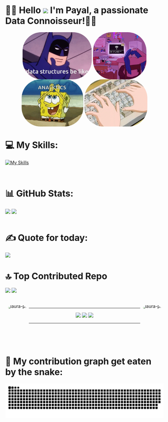 # 🐛👾 Hello <img src="https://raw.githubusercontent.com/MartinHeinz/MartinHeinz/master/wave.gif" width="30px"> I'm Payal, a passionate Data Connoisseur!👾🐛

<div align="center">

<img align="center" alt="zerotwo-pic" height="150" style="border-radius:60px;" src="https://github.com/Payal2000/Payal2000/blob/main/batman-thinking.gif">
<img align="center" alt="zerotwo-pic" height="150" style="border-radius:60px;" src="https://github.com/Payal2000/Payal2000/blob/main/aesthetic-anime.gif">
<img align="center" alt="zerotwo-pic" height="150" style="border-radius:60px;" src="https://github.com/Payal2000/Payal2000/blob/main/spongebob-analytics.gif">
<img align="center" alt="zerotwo-pic" height="150" style="border-radius:60px;" src="https://github.com/Payal2000/Payal2000/blob/main/anime-write.gif">
</div>

#


# 💻 My Skills:

[![My Skills](https://skillicons.dev/icons?i=eclipse,github,graphql,kubernetes,vue,mongodb,mysql,php,postgres,py,sqlite,visualstudio,vscode,postman,js&perline=5)](https://skillicons.dev)

<br>

# 📊 GitHub Stats:

<div>
    
  <img align="center" height="165em" src="https://github-readme-stats.vercel.app/api?username=Payal2000&theme=dracula&hide_border=false&include_all_commits=true&count_private=true)"/>
  <img align="center" height="165em" src="https://github-readme-streak-stats.herokuapp.com/?user=Payal2000&theme=dracula&hide_border=false"/>
   
</div>

<br>

# ✍️ Quote for today:

![](https://quotes-github-readme.vercel.app/api?type=horizontal&theme=dracula)


# 🔝 Top Contributed Repo
![](https://github-contributor-stats.vercel.app/api?username=Payal2000&limit=5&theme=dracula&combine_all_yearly_contributions=true)
![](https://github-readme-stats.vercel.app/api/top-langs/?username=Payal2000&theme=dracula&hide_border=false&include_all_commits=true&count_private=true&layout=compact)


 

<div style="display: inline_block" ><br>

  <img align="left" alt="laura-pic" height="150" style="border-radius:50px;" src="https://media.giphy.com/media/9vjgaOecdyJL38m03z/giphy.gif">

  
  <img align="right" alt="laura-pic" height="150" style="border-radius:50px;" src="https://media.giphy.com/media/9vjgaOecdyJL38m03z/giphy.gif">
</div>

 -----
  
<div align="center"> 
  <a href="https://www.linkedin.com/in/payal-sanjay-nagaonkar-76b733188/" target="_blank"><img src="https://img.shields.io/badge/-LinkedIn-%230077B5?style=for-the-badge&logo=linkedin&logoColor=white" target="_blank"></a> 
  <a href="https://www.instagram.com/payal_nagaonkar/" target="_blank"><img src="https://img.shields.io/badge/-Instagram-%23E4405F?style=for-the-badge&logo=instagram&logoColor=white" target="_blank"></a>
  <a href = "mailto:nagaonkar.p@northeastern.edu"><img src="https://img.shields.io/badge/Microsoft_Outlook-0078D4?style=for-the-badge&logo=microsoft-outlook&logoColor=white" target="_blank"></a>
  
  </div>


-----




<br> <br> <br>

 # 🐍 My contribution graph get eaten by the snake:
<picture>
  <source media="(prefers-color-scheme: dark)" srcset="https://github.com/Payal2000/workflows/blob/output/github-contribution-grid-snake.gif" />
  
 ![snake gif](https://github.com/Payal2000/workflows/blob/output/github-contribution-grid-snake.svg)




<!-- Proudly created with GPRM ( https://gprm.itsvg.in ) -->
